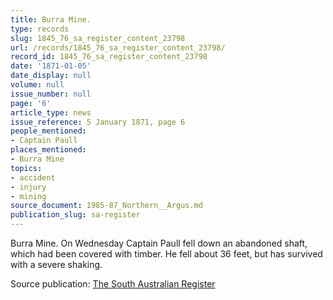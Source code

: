 ```yaml
---
title: Burra Mine.
type: records
slug: 1845_76_sa_register_content_23798
url: /records/1845_76_sa_register_content_23798/
record_id: 1845_76_sa_register_content_23798
date: '1871-01-05'
date_display: null
volume: null
issue_number: null
page: '6'
article_type: news
issue_reference: 5 January 1871, page 6
people_mentioned:
- Captain Paull
places_mentioned:
- Burra Mine
topics:
- accident
- injury
- mining
source_document: 1985-87_Northern__Argus.md
publication_slug: sa-register
---
```


Burra Mine.  On Wednesday Captain Paull fell down an abandoned shaft, which had been covered with timber.  He fell about 36 feet, but has survived with a severe shaking.

Source publication: [The South Australian Register](/publications/sa-register/)
